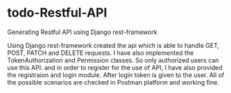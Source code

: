# todo-Restful-API
Generating Restful API using Django rest-framework

Using Django rest-framework created the api which is able to handle GET, POST, PATCH and DELETE requests.
I have also implemented the TokenAuthorization and Permission classes. So only authorized users can use this API. and in order to register for the use of API, I have also provided the registraion and login module. After login token is given to the user. All of the possible scenarios are checked in Postman platform and working fine.

